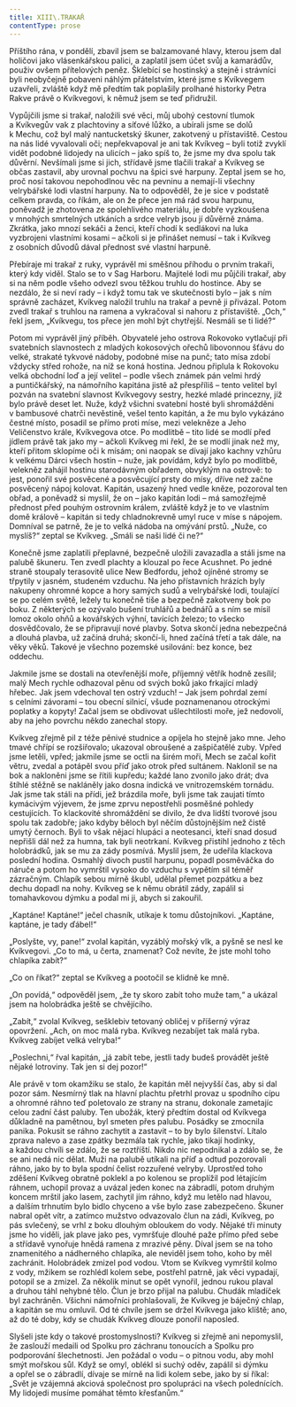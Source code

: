 ```yaml
---
title: XIII\.TRAKAŘ
contentType: prose
---
```


  

Příštího rána, v pondělí, zbavil jsem se balzamované hlavy, kterou jsem dal holičovi jako vlásenkářskou palici, a zaplatil jsem účet svůj a kamarádův, použiv ovšem přítelových peněz. Šklebící se hostinský a stejně i strávníci byli neobyčejně pobaveni náhlým přátelstvím, které jsme s Kvíkvegem uzavřeli, zvláště když mě předtím tak poplašily prolhané historky Petra Rakve právě o Kvíkvegovi, k němuž jsem se teď přidružil.

Vypůjčili jsme si trakař, naložili své věci, můj ubohý cestovní tlumok a Kvíkvegův vak z plachtoviny a síťové lůžko, a ubírali jsme se dolů k Mechu, což byl malý nantucketský škuner, zakotvený u přístaviště. Cestou na nás lidé vyvalovali oči; nepřekvapoval je ani tak Kvíkveg – byli totiž zvyklí vidět podobné lidojedy na ulicích – jako spíš to, že jsme my dva spolu tak důvěrní. Nevšímali jsme si jich, střídavě jsme tlačili trakař a Kvíkveg se občas zastavil, aby urovnal pochvu na špici své harpuny. Zeptal jsem se ho, proč nosí takovou nepohodlnou věc na pevninu a nemají-li všechny velrybářské lodi vlastní harpuny. Na to odpověděl, že je sice v podstatě celkem pravda, co říkám, ale on že přece jen má rád svou harpunu, poněvadž je zhotovena ze spolehlivého materiálu, je dobře vyzkoušena v mnohých smrtelných utkáních a srdce velryb jsou jí důvěrně známa. Zkrátka, jako mnozí sekáči a ženci, kteří chodí k sedlákovi na luka vyzbrojeni vlastními kosami – ačkoli si je přinášet nemusí – tak i Kvíkveg z osobních důvodů dával přednost své vlastní harpuně.

Přebíraje mi trakař z ruky, vyprávěl mi směšnou příhodu o prvním trakaři, který kdy viděl. Stalo se to v Sag Harboru. Majitelé lodi mu půjčili trakař, aby si na něm podle všeho odvezl svou těžkou truhlu do hostince. Aby se nezdálo, že si neví rady – i když tomu tak ve skutečnosti bylo – jak s ním správně zacházet, Kvíkveg naložil truhlu na trakař a pevně ji přivázal. Potom zvedl trakař s truhlou na ramena a vykračoval si nahoru z přístaviště. „Och,“ řekl jsem, „Kvíkvegu, tos přece jen mohl být chytřejší. Nesmáli se ti lidé?“

Potom mi vyprávěl jiný příběh. Obyvatelé jeho ostrova Rokovoko vytlačují při svatebních slavnostech z mladých kokosových ořechů libovonnou šťávu do velké, strakaté tykvové nádoby, podobné míse na punč; tato mísa zdobí vždycky střed rohože, na níž se koná hostina. Jednou připlula k Rokovoku velká obchodní loď a její velitel – podle všech známek pán velmi hrdý a puntičkářský, na námořního kapitána jistě až přespříliš – tento velitel byl pozván na svatební slavnost Kvíkvegovy sestry, hezké mladé princezny, jíž bylo právě deset let. Nuže, když všichni svatební hosté byli shromážděni v bambusové chatrči nevěstině, vešel tento kapitán, a že mu bylo vykázáno čestné místo, posadil se přímo proti míse, mezi velekněze a Jeho Veličenstvo krále, Kvíkvegova otce. Po modlitbě – tito lidé se modlí před jídlem právě tak jako my – ačkoli Kvíkveg mi řekl, že se modlí jinak než my, kteří přitom sklopíme oči k mísám; oni naopak se dívají jako kachny vzhůru k velkému Dárci všech hostin – nuže, jak povídám, když bylo po modlitbě, velekněz zahájil hostinu starodávným obřadem, obvyklým na ostrově: to jest, ponořil své posvěcené a posvěcující prsty do mísy, dříve než začne posvěcený nápoj kolovat. Kapitán, usazený hned vedle kněze, pozoroval ten obřad, a poněvadž si myslil, že on – jako kapitán lodi – má samozřejmě přednost před pouhým ostrovním králem, zvláště když je to ve vlastním domě králově – kapitán si tedy chladnokrevně umyl ruce v míse s nápojem. Domníval se patrně, že je to velká nádoba na omývání prstů. „Nuže, co myslíš?“ zeptal se Kvíkveg. „Smáli se naši lidé či ne?“

Konečně jsme zaplatili přeplavné, bezpečně uložili zavazadla a stáli jsme na palubě škuneru. Ten zvedl plachty a klouzal po řece Acushnet. Po jedné straně stoupaly terasovitě ulice New Bedfordu, jehož ojíněné stromy se třpytily v jasném, studeném vzduchu. Na jeho přístavních hrázích byly nakupeny ohromné kopce a hory samých sudů a velrybářské lodi, toulající se po celém světě, ležely tu konečně tiše a bezpečně zakotveny bok po boku. Z některých se ozývalo bušení truhlářů a bednářů a s ním se mísil lomoz okolo ohňů a kovářských výhní, tavících železo; to všecko dosvědčovalo, že se připravují nové plavby. Sotva skončí jedna nebezpečná a dlouhá plavba, už začíná druhá; skončí-li, hned začíná třetí a tak dále, na věky věků. Takové je všechno pozemské usilování: bez konce, bez oddechu.

Jakmile jsme se dostali na otevřenější moře, příjemný větřík hodně zesílil; malý Mech rychle odhazoval pěnu od svých boků jako frkající mladý hřebec. Jak jsem vdechoval ten ostrý vzduch! – Jak jsem pohrdal zemí s celními závorami – tou obecní silnicí, všude poznamenanou otrockými poplatky a kopyty! Začal jsem se obdivovat ušlechtilosti moře, jež nedovolí, aby na jeho povrchu někdo zanechal stopy.

Kvíkveg zřejmě pil z téže pěnivé studnice a opíjela ho stejně jako mne. Jeho tmavé chřípí se rozšiřovalo; ukazoval obroušené a zašpičatělé zuby. Vpřed jsme letěli, vpřed; jakmile jsme se octli na širém moři, Mech se začal kořit větru, zvedal a potápěl svou příď jako otrok před sultánem. Naklonil se na bok a nakloněni jsme se řítili kupředu; každé lano zvonilo jako drát; dva štíhlé stěžně se nakláněly jako dosna indická ve vnitrozemském tornádu. Jak jsme tak stáli na přídi, jež brázdila moře, byli jsme tak zaujati tímto kymácivým výjevem, že jsme zprvu nepostřehli posměšné pohledy cestujících. To klackovité shromáždění se divilo, že dva lidští tvorové jsou spolu tak zadobře; jako kdyby běloch byl něčím důstojnějším než čistě umytý černoch. Byli to však nějací hlupáci a neotesanci, kteří snad dosud nepřišli dál než za humna, tak byli neotrkaní. Kvíkveg přistihl jednoho z těch holobrádků, jak se mu za zády posmívá. Myslil jsem, že udeřila klackova poslední hodina. Osmahlý divoch pustil harpunu, popadl posměváčka do náruče a potom ho vymrštil vysoko do vzduchu s vypětím sil téměř zázračným. Chlapík sebou mírně škubl, udělal přemet pozpátku a bez dechu dopadl na nohy. Kvíkveg se k němu obrátil zády, zapálil si tomahavkovou dýmku a podal mi ji, abych si zakouřil.

„Kaptáne! Kaptáne!“ ječel chasník, utíkaje k tomu důstojníkovi. „Kaptáne, kaptáne, je tady ďábel!“

„Poslyšte, vy, pane!“ zvolal kapitán, vyzáblý mořský vlk, a pyšně se nesl ke Kvíkvegovi. „Co to má, u čerta, znamenat? Což nevíte, že jste mohl toho chlapíka zabít?“

„Co on říkat?“ zeptal se Kvíkveg a pootočil se klidně ke mně.

„On povídá,“ odpověděl jsem, „že ty skoro zabít toho muže tam,“ a ukázal jsem na holobrádka ještě se chvějícího.

„Zabít,“ zvolal Kvíkveg, sešklebiv tetovaný obličej v příšerný výraz opovržení. „Ach, on moc malá ryba. Kvíkveg nezabíjet tak malá ryba. Kvíkveg zabíjet velká velryba!“

„Poslechni,“ řval kapitán, „já zabít tebe, jestli tady budeš provádět ještě nějaké lotroviny. Tak jen si dej pozor!“

Ale právě v tom okamžiku se stalo, že kapitán měl nejvyšší čas, aby si dal pozor sám. Nesmírný tlak na hlavní plachtu přetrhl provaz u spodního cípu a ohromné ráhno teď poletovalo ze strany na stranu, dokonale zametajíc celou zadní část paluby. Ten ubožák, který předtím dostal od Kvíkvega důkladně na pamětnou, byl smeten přes palubu. Posádky se zmocnila panika. Pokusit se ráhno zachytit a zastavit – to by bylo šílenství. Lítalo zprava nalevo a zase zpátky bezmála tak rychle, jako tikají hodinky, a každou chvíli se zdálo, že se roztříští. Nikdo nic nepodnikal a zdálo se, že se ani nedá nic dělat. Muži na palubě utíkali na příď a odtud pozorovali ráhno, jako by to byla spodní čelist rozzuřené velryby. Uprostřed toho zděšení Kvíkveg obratně poklekl a po kolenou se proplížil pod létajícím ráhnem, uchopil provaz a uvázal jeden konec na zábradlí, potom druhým koncem mrštil jako lasem, zachytil jím ráhno, když mu letělo nad hlavou, a dalším trhnutím bylo bidlo chyceno a vše bylo zase zabezpečeno. Škuner nabral opět vítr, a zatímco mužstvo odvazovalo člun na zádi, Kvíkveg, po pás svlečený, se vrhl z boku dlouhým obloukem do vody. Nějaké tři minuty jsme ho viděli, jak plave jako pes, vymršťuje dlouhé paže přímo před sebe a střídavě vynořuje hnědá ramena z mrazivé pěny. Díval jsem se na toho znamenitého a nádherného chlapíka, ale neviděl jsem toho, koho by měl zachránit. Holobrádek zmizel pod vodou. Vtom se Kvíkveg vymrštil kolmo z vody, mžikem se rozhlédl kolem sebe, postřehl patrně, jak věci vypadají, potopil se a zmizel. Za několik minut se opět vynořil, jednou rukou plaval a druhou táhl nehybné tělo. Člun je brzo přijal na palubu. Chudák mladíček byl zachráněn. Všichni námořníci prohlašovali, že Kvíkveg je báječný chlap, a kapitán se mu omluvil. Od té chvíle jsem se držel Kvíkvega jako klíště; ano, až do té doby, kdy se chudák Kvíkveg dlouze ponořil naposled.

Slyšeli jste kdy o takové prostomyslnosti? Kvíkveg si zřejmě ani nepomyslil, že zaslouží medaili od Spolku pro záchranu tonoucích a Spolku pro podporování šlechetnosti. Jen požádal o vodu – o pitnou vodu, aby mohl smýt mořskou sůl. Když se omyl, oblékl si suchý oděv, zapálil si dýmku a opřel se o zábradlí, dívaje se mírně na lidi kolem sebe, jako by si říkal: „Svět je vzájemná akciová společnost pro spolupráci na všech polednících. My lidojedi musíme pomáhat těmto křesťanům.“
